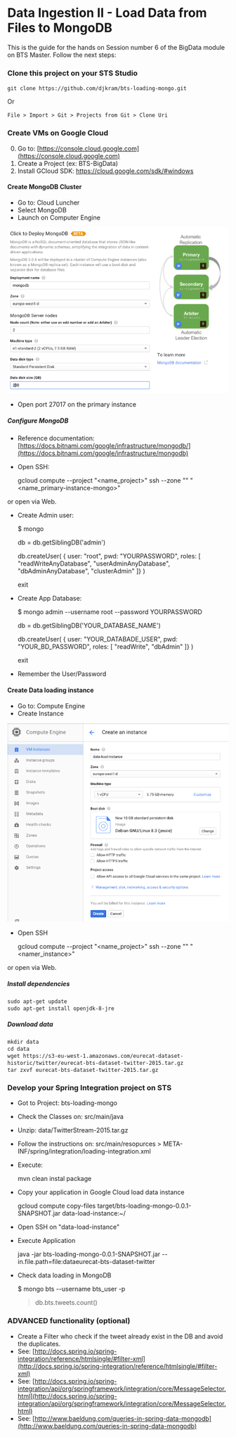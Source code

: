 # Data Ingestion II - Load Data from Files to MongoDB

This is the guide for the hands on Session number 6 of the BigData module on BTS Master.
Follow the next steps:


### Clone this project on your STS Studio

	git clone https://github.com/djkram/bts-loading-mongo.git
	
Or

	File > Import > Git > Projects from Git > Clone Uri

### Create VMs on Google Cloud 

0. Go to: [https://console.cloud.google.com](https://console.cloud.google.com)
0. Create a Project (ex: BTS-BigData)
0. Install GCloud SDK: https://cloud.google.com/sdk/#windows


#### Create MongoDB Cluster
- Go to: Cloud Luncher
- Select MongoDB
- Launch on Computer Engine

![alt Cluster Mongo](img/cluster-mongo.png)

- Open port 27017 on the primary instance

##### Configure MongoDB

- Reference documentation: [https://docs.bitnami.com/google/infrastructure/mongodb/](https://docs.bitnami.com/google/infrastructure/mongodb)
- Open SSH:

	gcloud compute --project "<name_project>" ssh --zone "<zone>" "<name_primary-instance-mongo>"
	
or open via Web.

- Create Admin user:

	$ mongo
	
	db = db.getSiblingDB('admin')
	
	db.createUser( { user: "root", pwd: "YOURPASSWORD", roles: [ "readWriteAnyDatabase", "userAdminAnyDatabase", "dbAdminAnyDatabase", "clusterAdmin" ]} )
	
	exit

- Create App Database:
	
	$ mongo admin --username root --password YOURPASSWORD
	
	db = db.getSiblingDB('YOUR_DATABASE_NAME')
	
	db.createUser( { user: "YOUR_DATABADE_USER", pwd: "YOUR_BD_PASSWORD", roles: [ "readWrite", "dbAdmin" ]} )
	
	exit
	
- Remember the User/Password
	

#### Create Data loading instance
- Go to: Compute Engine
- Create Instance

![alt Create Instance](img/create-instance.png)

- Open SSH

	gcloud compute --project "<name_project>" ssh --zone "<zone>" "<namer_instance>"
	
or open via Web.

##### Install dependencies
	sudo apt-get update
	sudo apt-get install openjdk-8-jre

##### Download data
	mkdir data
	cd data
	wget https://s3-eu-west-1.amazonaws.com/eurecat-dataset-historic/twitter/eurecat-bts-dataset-twitter-2015.tar.gz
	tar zxvf eurecat-bts-dataset-twitter-2015.tar.gz
	

### Develop your Spring Integration project on STS

- Got to Project: bts-loading-mongo
- Check the Classes on: src/main/java
- Unzip: data/TwitterStream-2015.tar.gz
- Follow the instructions on: src/main/resopurces > META-INF/spring/integration/loading-integration.xml

	<!-- GO TO : https://gist.github.com/djkram/e846ac38fed4f8231cdd -->

	<!-- PASTE HERE: Step 1: Polling Files -->
	<!-- Appears file names on the console ??? -->
	

	<!-- PASTE HERE: Step 2: Message Splitter -->
	<!-- Appears tweets on the console ??? -->

	
	<!-- PASTE HERE: Step 3: MongoDB Loading -->
	<!-- Tweets have been loaded on MongoDB ??? -->
	
- Execute:

	mvn clean instal package
	
- Copy your application in Google Cloud load data instance
 
	gcloud compute copy-files target/bts-loading-mongo-0.0.1-SNAPSHOT.jar data-load-instance:~/

- Open SSH on "data-load-instance"
- Execute Application
 
	java -jar bts-loading-mongo-0.0.1-SNAPSHOT.jar --in.file.path=file:dataeurecat-bts-dataset-twitter

- Check data loading in MongoDB
	
	$ mongo bts --username bts_user -p
	> db.bts.tweets.count()
	
### ADVANCED functionality (optional)

 - Create a Filter who check if the tweet already exist in the DB and avoid the duplicates.
 - See: [http://docs.spring.io/spring-integration/reference/htmlsingle/#filter-xml](http://docs.spring.io/spring-integration/reference/htmlsingle/#filter-xml)
 - See: [http://docs.spring.io/spring-integration/api/org/springframework/integration/core/MessageSelector.html](http://docs.spring.io/spring-integration/api/org/springframework/integration/core/MessageSelector.html)
 - See: [http://www.baeldung.com/queries-in-spring-data-mongodb](http://www.baeldung.com/queries-in-spring-data-mongodb)
